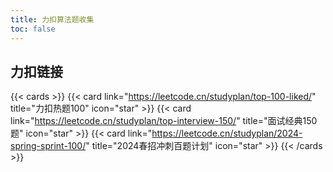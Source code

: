 ```yaml
---
title: 力扣算法题收集
toc: false
---
```


## 力扣链接

{{< cards >}}
{{< card link="https://leetcode.cn/studyplan/top-100-liked/" title="力扣热题100" icon="star" >}}
{{< card link="https://leetcode.cn/studyplan/top-interview-150/" title="面试经典150题" icon="star" >}}
{{< card link="https://leetcode.cn/studyplan/2024-spring-sprint-100/" title="2024春招冲刺百题计划" icon="star" >}}
{{< /cards >}}
